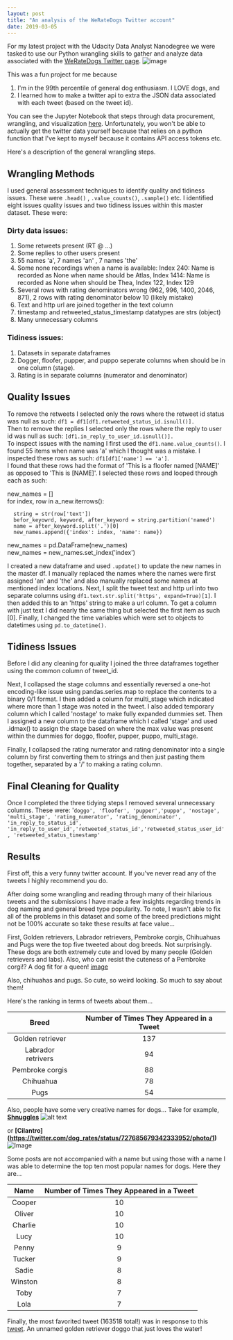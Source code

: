 ```yaml
---
layout: post
title: "An analysis of the WeRateDogs Twitter account"
date: 2019-03-05
---
```


For my latest project with the Udacity Data Analyst Nanodegree we were tasked to use our Python wrangling skills to gather and analyze data associated with the [WeRateDogs Twitter page](https://twitter.com/dog_rates?ref_src=twsrc%5Egoogle%7Ctwcamp%5Eserp%7Ctwgr%5Eauthor).
![image](https://pbs.twimg.com/media/D0gmjyHUYAAf1wV.jpg:large)

This was a fun project for me because

1. I'm in the 99th percentile of general dog enthusiasm. I LOVE dogs, and
2. I learned how to make a twitter api to extra the JSON data associated with each tweet (based on the tweet id).

You can see the Jupyter Notebook that steps through data procurement, wrangling, and visualization [here](https://github.com/eherdter/FunData/tree/master/WeRateDogs_TwitterAnalysis). Unfortunately, you won't be able to actually get the twitter data yourself because that relies on a python function that I've kept to myself because it contains API access tokens etc.

Here's a description of the general wrangling steps.

## Wrangling Methods
I used general assessment techniques to identify quality and tidiness issues. These were `.head()` , `.value_counts()`, `.sample()` etc. I identified eight issues quality issues and two tidiness issues within this master dataset. These were:

### Dirty data issues:

1. Some retweets present (RT @ ...)
2. Some replies to other users present
3. 55 names 'a', 7 names 'an' , 7 names 'the'
4. Some none recordings when a name is available: Index 240: Name is recorded as None when name should be Atlas, Index 1414: Name is recorded as None when should be Thea, Index 122, Index 129
5. Several rows with rating denominators wrong (962, 996, 1400, 2046, 871), 2 rows with rating denominator below 10 (likely mistake)
6. Text and http url are joined together in the text column
7. timestamp and retweeted_status_timestamp datatypes are strs (object)
8. Many unnecessary columns

### Tidiness issues:

1. Datasets in separate dataframes
2. Dogger, floofer, pupper, and puppo seperate columns when should be in one column (stage).
3. Rating is in separate columns (numerator and denominator)

## Quality Issues

To remove the retweets I selected only the rows where the retweet id status was null as such:
`df1 = df1[df1.retweeted_status_id.isnull()]. `  
Then to remove the replies I selected only the rows where the reply to user id was null as such: `[df1.in_reply_to_user_id.isnull()].`  
To inspect issues with the naming I first used the `df1.name.value_counts()`. I found 55 items when name was 'a' which I thought was a mistake. I inspected these rows as such: `df1[df1['name'] == 'a']`.  
I found that these rows had the format of 'This is a floofer named [NAME]' as opposed to 'This is [NAME]'. I selected these rows and looped through each as such:

  new_names = []  
  for index, row in a_new.iterrows():

      string = str(row['text'])
      befor_keyowrd, keyword, after_keyword = string.partition('named')
      name = after_keyword.split('.')[0]
      new_names.append({'index': index, 'name': name})


  new_names = pd.DataFrame(new_names)  
  new_names = new_names.set_index('index')

I created a new dataframe and used `.update()` to update the new names in the master df. I manually replaced the names where the names were first assigned 'an' and 'the' and also manually replaced some names at mentioned index locations. Next, I split the tweet text and http url into two separate columns using `df1.text.str.split('https', expand=True)[1]`. I then added this to an 'https' string to make a url column. To get a column with just text I did nearly the same thing but selected the first item as such [0]. Finally, I changed the time variables which were set to objects to datetimes using `pd.to_datetime().`

## Tidiness Issues

Before I did any cleaning for quality I joined the three dataframes together using the common column of tweet_id.

Next, I collapsed the stage columns and essentially reversed a one-hot encoding-like issue using pandas.series.map to replace the contents to a binary 0/1 format. I then added a column for multi_stage which indicated where more than 1 stage was noted in the tweet. I also added temporary column which I called 'nostage' to make fully expanded dummies set. Then I assigned a new column to the dataframe which I called 'stage' and used .idmax() to assign the stage based on where the max value was present within the dummies for doggo, floofer, pupper, puppo, multi_stage.

Finally, I collapsed the rating numerator and rating denominator into a single column by first converting them to strings and then just pasting them together, separated by a '/' to making a rating column.

## Final Cleaning for Quality
Once I completed the three tidying steps I removed several unnecessary columns. These were:  '`doggo', 'floofer', 'pupper','puppo', 'nostage', 'multi_stage', 'rating_numerator', 'rating_denominator', 'in_reply_to_status_id', 'in_reply_to_user_id','retweeted_status_id','retweeted_status_user_id', 'retweeted_status_timestamp'`

## Results

First off, this a very funny twitter account. If you've never read any of the tweets I highly recommend you do.

After doing some wrangling and reading through many of their hilarious tweets and the submissions I have made a few insights regarding trends in dog naming and general breed type popularity. To note, I wasn't able to fix all of the problems in this dataset and some of the breed predictions might not be 100% accurate so take these results at face value...

First, Golden retrievers, Labrador retrievers, Pembroke corgis, Chihuahuas and Pugs were the top five tweeted about dog breeds. Not surprisingly. These dogs are both extremely cute and loved by many people (Golden retrievers and labs). Also, who can resist the cuteness of a Pembroke corgi!? A dog fit for a queen! [image](https://i.pinimg.com/originals/8d/77/74/8d77740c02d607813c8248906802e57e.jpg)  

Also, chihuahas and pugs. So cute, so weird looking. So much to say about them!

Here's the ranking in terms of tweets about them...

| Breed| Number of Times They Appeared in a Tweet |
| :---: | :---: |
| Golden retriever |137|
| Labrador retrivers | 94|
|Pembroke corgis | 88|
|Chihuahua| 78|
|Pugs| 54|


Also, people have some very creative names for dogs... Take for example, **[Shnuggles](https://t.co/GwvpQiQ7oQ)**
![alt text](https://pbs.twimg.com/media/CVlkid8WoAAqDlB.jpg)

or **[Cilantro]
(https://twitter.com/dog_rates/status/727685679342333952/photo/1)**
![Image](https://pbs.twimg.com/media/ChlCQg-VIAQ_8g4.jpg)

Some posts are not accompanied with a name but using those with a name I was able to determine the top ten most popular names for dogs. Here they are...

| Name| Number of Times They Appeared in a Tweet |
| :---: | :---: |
| Cooper |10|
| Oliver |10|
|Charlie |10|
|Lucy| 10|
|Penny| 9|
|Tucker|9|
|Sadie|8|
|Winston|8|
|Toby|7|
|Lola|7|

Finally, the most favorited tweet (163518 total!) was in response to this [tweet](https://t.co/7wE9LTEXC4). An unnamed golden retriever doggo that just loves the water!
